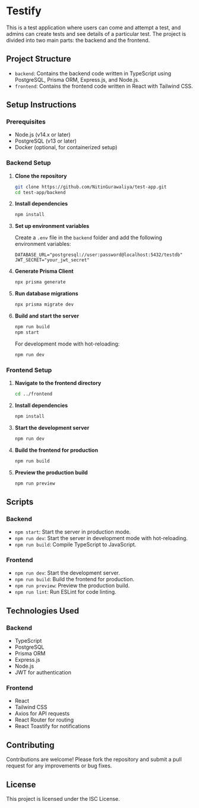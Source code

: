 # Testify


This is a test application where users can come and attempt a test, and admins can create tests and see details of a particular test. The project is divided into two main parts: the backend and the frontend.

## Project Structure

- `backend`: Contains the backend code written in TypeScript using PostgreSQL, Prisma ORM, Express.js, and Node.js.
- `frontend`: Contains the frontend code written in React with Tailwind CSS.

## Setup Instructions

### Prerequisites

- Node.js (v14.x or later)
- PostgreSQL (v13 or later)
- Docker (optional, for containerized setup)

### Backend Setup

1. **Clone the repository**

    ```sh
    git clone https://github.com/NitinGurawaliya/test-app.git
    cd test-app/backend
    ```

2. **Install dependencies**

    ```sh
    npm install
    ```

3. **Set up environment variables**

    Create a `.env` file in the `backend` folder and add the following environment variables:

    ```env
    DATABASE_URL="postgresql://user:password@localhost:5432/testdb"
    JWT_SECRET="your_jwt_secret"
    ```

4. **Generate Prisma Client**

    ```sh
    npx prisma generate
    ```

5. **Run database migrations**

    ```sh
    npx prisma migrate dev
    ```

6. **Build and start the server**

    ```sh
    npm run build
    npm start
    ```

    For development mode with hot-reloading:

    ```sh
    npm run dev
    ```

### Frontend Setup

1. **Navigate to the frontend directory**

    ```sh
    cd ../frontend
    ```

2. **Install dependencies**

    ```sh
    npm install
    ```

3. **Start the development server**

    ```sh
    npm run dev
    ```

4. **Build the frontend for production**

    ```sh
    npm run build
    ```

5. **Preview the production build**

    ```sh
    npm run preview
    ```

## Scripts

### Backend

- `npm start`: Start the server in production mode.
- `npm run dev`: Start the server in development mode with hot-reloading.
- `npm run build`: Compile TypeScript to JavaScript.

### Frontend

- `npm run dev`: Start the development server.
- `npm run build`: Build the frontend for production.
- `npm run preview`: Preview the production build.
- `npm run lint`: Run ESLint for code linting.

## Technologies Used

### Backend

- TypeScript
- PostgreSQL
- Prisma ORM
- Express.js
- Node.js
- JWT for authentication

### Frontend

- React
- Tailwind CSS
- Axios for API requests
- React Router for routing
- React Toastify for notifications

## Contributing

Contributions are welcome! Please fork the repository and submit a pull request for any improvements or bug fixes.

## License

This project is licensed under the ISC License.
